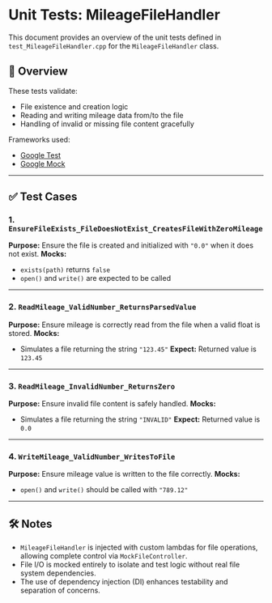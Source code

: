 # Unit Tests: MileageFileHandler

This document provides an overview of the unit tests defined in `test_MileageFileHandler.cpp` for the `MileageFileHandler` class.

## 🧪 Overview

These tests validate:
- File existence and creation logic
- Reading and writing mileage data from/to the file
- Handling of invalid or missing file content gracefully

Frameworks used:
- [Google Test](https://github.com/google/googletest)
- [Google Mock](https://github.com/google/googletest/tree/main/googlemock)

---

## ✅ Test Cases

### 1. `EnsureFileExists_FileDoesNotExist_CreatesFileWithZeroMileage`
**Purpose:** Ensure the file is created and initialized with `"0.0"` when it does not exist.
**Mocks:**
- `exists(path)` returns `false`
- `open()` and `write()` are expected to be called

---

### 2. `ReadMileage_ValidNumber_ReturnsParsedValue`
**Purpose:** Ensure mileage is correctly read from the file when a valid float is stored.
**Mocks:**
- Simulates a file returning the string `"123.45"`
**Expect:** Returned value is `123.45`

---

### 3. `ReadMileage_InvalidNumber_ReturnsZero`
**Purpose:** Ensure invalid file content is safely handled.
**Mocks:**
- Simulates a file returning the string `"INVALID"`
**Expect:** Returned value is `0.0`

---

### 4. `WriteMileage_ValidNumber_WritesToFile`
**Purpose:** Ensure mileage value is written to the file correctly.
**Mocks:**
- `open()` and `write()` should be called with `"789.12"`

---

## 🛠 Notes

- `MileageFileHandler` is injected with custom lambdas for file operations, allowing complete control via `MockFileController`.
- File I/O is mocked entirely to isolate and test logic without real file system dependencies.
- The use of dependency injection (DI) enhances testability and separation of concerns.
